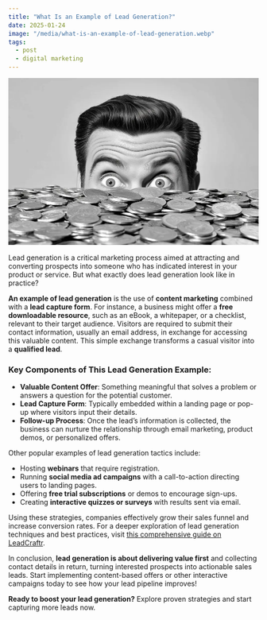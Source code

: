 ```yaml
---
title: "What Is an Example of Lead Generation?"
date: 2025-01-24
image: "/media/what-is-an-example-of-lead-generation.webp"
tags:
  - post
  - digital marketing
---
```


![What Is an Example of Lead Generation?](/media/what-is-an-example-of-lead-generation.webp)

Lead generation is a critical marketing process aimed at attracting and converting prospects into someone who has indicated interest in your product or service. But what exactly does lead generation look like in practice? 

**An example of lead generation** is the use of **content marketing** combined with a **lead capture form**. For instance, a business might offer a **free downloadable resource**, such as an eBook, a whitepaper, or a checklist, relevant to their target audience. Visitors are required to submit their contact information, usually an email address, in exchange for accessing this valuable content. This simple exchange transforms a casual visitor into a **qualified lead**.

### Key Components of This Lead Generation Example:
- **Valuable Content Offer**: Something meaningful that solves a problem or answers a question for the potential customer.
- **Lead Capture Form**: Typically embedded within a landing page or pop-up where visitors input their details.
- **Follow-up Process**: Once the lead’s information is collected, the business can nurture the relationship through email marketing, product demos, or personalized offers.

Other popular examples of lead generation tactics include:
- Hosting **webinars** that require registration.
- Running **social media ad campaigns** with a call-to-action directing users to landing pages.
- Offering **free trial subscriptions** or demos to encourage sign-ups.
- Creating **interactive quizzes or surveys** with results sent via email.

Using these strategies, companies effectively grow their sales funnel and increase conversion rates. For a deeper exploration of lead generation techniques and best practices, visit [this comprehensive guide on LeadCraftr](https://leadcraftr.com/posts/lead-generation/).

In conclusion, **lead generation is about delivering value first** and collecting contact details in return, turning interested prospects into actionable sales leads. Start implementing content-based offers or other interactive campaigns today to see how your lead pipeline improves!

**Ready to boost your lead generation?** Explore proven strategies and start capturing more leads now.
